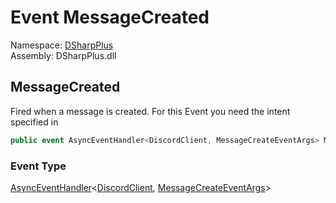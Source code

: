 # Event MessageCreated

Namespace: [DSharpPlus](DSharpPlus.md)  
Assembly: DSharpPlus.dll

## <a id="DSharpPlus_DiscordClient_MessageCreated"></a>MessageCreated

Fired when a message is created.
For this Event you need the <xref href="DSharpPlus.DiscordIntents.GuildMessages" data-throw-if-not-resolved="false"></xref> intent specified in <xref href="DSharpPlus.DiscordConfiguration.Intents" data-throw-if-not-resolved="false"></xref>

```csharp
public event AsyncEventHandler<DiscordClient, MessageCreateEventArgs> MessageCreated
```

### Event Type

[AsyncEventHandler](DSharpPlus.AsyncEvents.AsyncEventHandler\-2.md)<[DiscordClient](DSharpPlus.DiscordClient.md), [MessageCreateEventArgs](DSharpPlus.EventArgs.MessageCreateEventArgs.md)\>

